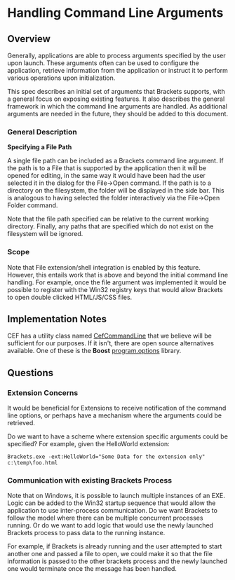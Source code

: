 # Handling Command Line Arguments

## Overview
Generally, applications are able to process arguments specified by the user upon launch.  These arguments often can be used to configure the application, retrieve information from the application or instruct it to perform various operations upon initialization.

This spec describes an initial set of arguments that Brackets supports, with a general focus on exposing existing features.  It also describes the general framework in which the command line arguments are handled.  As additional arguments are needed in the future, they should be added to this document.

###  General Description

**Specifying a File Path**

   A single file path can be included as a Brackets command line argument.  If the path is to a File that is supported by the application then it will be opened for editing, in the same way it would have been had the user selected it in the dialog for the File->Open command.  If the path is to a directory on the filesystem, the folder will be displayed in the side bar.  This is analogous to having selected the folder interactively via the File->Open Folder command.

   Note that the file path specified can be relative to the current working directory.  Finally, any paths that are specified which do not exist on the filesystem will be ignored.

### Scope

   Note that File extension/shell integration is enabled by this feature.  However, this entails work that is above and beyond the initial command line handling.  For example, once the file argument was implemented it would be possible to register with the Win32 registry keys that would allow Brackets to open double clicked HTML/JS/CSS files.
 

## Implementation Notes

CEF has a utility class named [CefCommandLine](http://magpcss.org/ceforum/apidocs3/projects/%28default%29/CefCommandLine.html) that we believe  will be sufficient for our purposes.  If it isn't, there are open source alternatives available.  One of these is the **Boost** [program.options](http://www.boost.org/libs/program_options/) library.

## Questions

### Extension Concerns

   It would be beneficial for Extensions to receive notification of the command line options, or perhaps have a mechanism where the arguments could be retrieved.  

   Do we want to have a scheme where extension specific arguments could be specified?  For example, given the HelloWorld extension:

`Brackets.exe -ext:HelloWorld="Some Data for the extension only" c:\temp\foo.html`

### Communication with existing Brackets Process

Note that on Windows, it is possible to launch multiple instances of an EXE.  Logic can be added to the Win32 startup sequence that would allow the application to use inter-process communication.  Do we want Brackets to follow the model where there can be multiple concurrent processes running.  Or do we want to add logic that would use the newly launched Brackets process to pass data to the running instance.  

For example, if Brackets is already running and the user attempted to start another one and passed a file to open, we could make it so that the file information is passed to the other brackets process and the newly launched one would terminate once the message has been handled.
